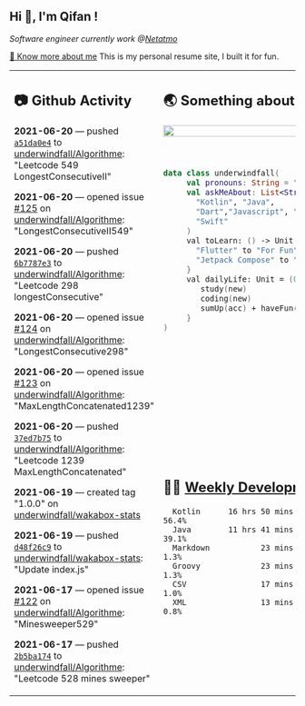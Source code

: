 <h2> Hi 👋, I'm Qifan ! </h2>
<p><em>Software engineer currently work @<a href="https://www.netatmo.com">Netatmo</a>
</em></p><p><a href="https://qifanyang.com/resume" target="_blank"> 🔭 Know more about me</a> This is my personal resume site, I built it for fun.</p>
<table><tr><td valign="top" rowspan="2">

 ## 📷 Github Activity
 <!-- githubActivity starts -->
  **2021-06-20** — pushed [`a51da0e4`](https://api.github.com/repos/underwindfall/Algorithme/commits/a51da0e4511bbe2605b8c55324fb0cae2ae68c72) to [underwindfall/Algorithme](https://api.github.com/repos/underwindfall/Algorithme): "Leetcode 549 LongestConsecutiveII"

  **2021-06-20** — opened issue [#125](https://api.github.com/repos/underwindfall/Algorithme/issues/125) on [underwindfall/Algorithme](https://api.github.com/repos/underwindfall/Algorithme): "LongestConsecutiveII549"

  **2021-06-20** — pushed [`6b7787e3`](https://api.github.com/repos/underwindfall/Algorithme/commits/6b7787e3a5c400e6ea484a081c0ece0211584cdf) to [underwindfall/Algorithme](https://api.github.com/repos/underwindfall/Algorithme): "Leetcode 298 longestConsecutive"

  **2021-06-20** — opened issue [#124](https://api.github.com/repos/underwindfall/Algorithme/issues/124) on [underwindfall/Algorithme](https://api.github.com/repos/underwindfall/Algorithme): "LongestConsecutive298"

  **2021-06-20** — opened issue [#123](https://api.github.com/repos/underwindfall/Algorithme/issues/123) on [underwindfall/Algorithme](https://api.github.com/repos/underwindfall/Algorithme): "MaxLengthConcatenated1239"

  **2021-06-20** — pushed [`37ed7b75`](https://api.github.com/repos/underwindfall/Algorithme/commits/37ed7b7517adaae74ffdc11998ae7da07ad86cbb) to [underwindfall/Algorithme](https://api.github.com/repos/underwindfall/Algorithme): "Leetcode  1239 MaxLengthConcatenated"

  **2021-06-19** — created tag "1.0.0" on [underwindfall/wakabox-stats](https://api.github.com/repos/underwindfall/wakabox-stats)

  **2021-06-19** — pushed [`d48f26c9`](https://api.github.com/repos/underwindfall/wakabox-stats/commits/d48f26c9ecb2c69e57f077e15c6fd495330a37f1) to [underwindfall/wakabox-stats](https://api.github.com/repos/underwindfall/wakabox-stats): "Update index.js"

  **2021-06-17** — opened issue [#122](https://api.github.com/repos/underwindfall/Algorithme/issues/122) on [underwindfall/Algorithme](https://api.github.com/repos/underwindfall/Algorithme): "Minesweeper529"

  **2021-06-17** — pushed [`2b5ba174`](https://api.github.com/repos/underwindfall/Algorithme/commits/2b5ba174a9e3d2e1637807a9ccb1627b8f1ac588) to [underwindfall/Algorithme](https://api.github.com/repos/underwindfall/Algorithme): "Leetcode 528 mines sweeper"
 <!-- githubActivity ends -->
 </td><td valign="top">

 ## 🌏 Something about me
 <!-- profile starts -->
 <a href="https://github.com/underwindfall" width="100%">
   <img src="http://github-readme-streak-stats.herokuapp.com?user=underwindfall&theme=algolia&hide_border=true&dates=30DD8A&background=00000000" width="100%"/>
 </a>
 <br/>
 <br/>
 <br/>
 
 ```kotlin
 data class underwindfall(
      val pronouns: String = "he|him",
      val askMeAbout: List<String> = listOf(
        "Kotlin", "Java", 
        "Dart","Javascript", "Typescript",
        "Swift"
      )
      val toLearn: () -> Unit = {
        "Flutter" to "For Fun",
        "Jetpack Compose" to "Future"
      }
      val dailyLife: Unit = (0..end).reduce { acc, new ->	
         study(new)	
         coding(new)	
         sumUp(acc) + haveFun(new)	
      }
 )
 ```
 <!-- profile ends -->
 </td></tr><tr><td valign="top">

 ## 🏊‍♂️ <a href="https://gist.github.com/underwindfall/377ee88ba1fabd1e93516e48ca9c61eb" target="_blank">Weekly Development Breakdown</a>
  <!-- codeTime starts -->
  ```text
    Kotlin      16 hrs 50 mins  ■■■■■■■■■■■■■■■■■□□□□□□□  56.4%
    Java        11 hrs 41 mins  ■■■■■■■■■■■■▦□□□□□□□□□□□  39.1%
    Markdown           23 mins  ■■■▦□□□□□□□□□□□□□□□□□□□□   1.3%
    Groovy             23 mins  ■■■▦□□□□□□□□□□□□□□□□□□□□   1.3%
    CSV                17 mins  ■■■▦□□□□□□□□□□□□□□□□□□□□   1.0%
    XML                13 mins  ■■■▦□□□□□□□□□□□□□□□□□□□□   0.8%
  ```
  <!-- codeTime starts -->
  </td></tr></table>